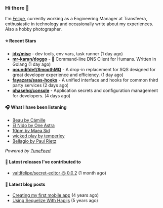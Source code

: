 ### Hi there 👋

I'm [Felipe](https://felipevm.com), currently working as a Engineering Manager at Transfeera, enthusiastic in technology and occasionally write about my experiences. Also a hobby photographer.

#### ⭐ Recent Stars
- **[jdx/mise](https://github.com/jdx/mise)** - dev tools, env vars, task runner (1 day ago)
- **[mr-karan/doggo](https://github.com/mr-karan/doggo)** - :dog: Command-line DNS Client for Humans. Written in Golang (1 day ago)
- **[poundifdef/SmoothMQ](https://github.com/poundifdef/SmoothMQ)** - A drop-in replacement for SQS designed for great developer experience and efficiency.  (1 day ago)
- **[fayazara/saas-hooks](https://github.com/fayazara/saas-hooks)** - A unified interface and hooks for common third party services (2 days ago)
- **[phasehq/console](https://github.com/phasehq/console)** - Application secrets and configuration management for developers. (4 days ago)

#### 🎧 What I have been listening
- [Beau by Cámille](https://open.spotify.com/track/56xQeo2Z64CwjDGLi4OGni)
- [El Nido by One Astra](https://open.spotify.com/track/5y4jIRCzdlaMVGiT4P9HPl)
- [10pm by Maea Sid](https://open.spotify.com/track/2eKgDX8dvexRVHjQ9uq4KV)
- [wicked play by temperley](https://open.spotify.com/track/3a4C9jXFrXGcJnqBvIIK2U)
- [Bellagio by Paul Rietz](https://open.spotify.com/track/44vcTNxN1PUjZxsi7apRLK)

_Powered by [TuneFeed](https://tunefeed.app?ref=valtlfelipe-gh-profile)_ 

#### 🚀 Latest releases I've contributed to


- [valtlfelipe/secret-editor @ 0.0.2](https://github.com/valtlfelipe/secret-editor/releases/tag/0.0.2) (1 month ago)

#### 📄 Latest blog posts
- [Creating my first mobile app](https://felipevm.com/posts/creating-my-first-mobile-app/) (4 years ago)
- [Using Sequelize With Hapijs](https://felipevm.com/posts/using-sequelize-with-hapijs/) (5 years ago)
